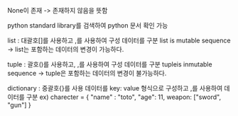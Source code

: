 None이 존재 -> 존재하지 않음을 뜻함

python standard library를 검색하여 python 문서 확인 가능

list : 
 대괄호[]를 사용하고 ,를 사용하여 구성 데이터를 구분
 list is mutable sequence -> list는 포함하는 데이터의 변경이 가능하다.

tuple : 
 괄호()를 사용하고, ,를 사용하여 구성 데이터를 구분
 tupleis inmutable sequence -> tuple은 포함하는 데이터의 변경이 불가능하다.

dictionary :
 중괄호{}를 사용
 데이터를 key: value 형식으로 구성하고 ,를 사용하여 데이터를 구분
 ex)
    charecter = { "name" : "toto", "age": 11, weapon: ["sword", "gun"] }

